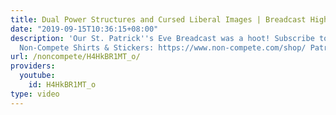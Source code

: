 ```yaml
---
title: Dual Power Structures and Cursed Liberal Images | Breadcast Highlights
date: "2019-09-15T10:36:15+08:00"
description: 'Our St. Patrick''s Eve Breadcast was a hoot! Subscribe to Luna: https://www.youtube.com/lunaoi
  Non-Compete Shirts & Stickers: https://www.non-compete.com/shop/ Patreon: https://www.patreon.com/noncompete'
url: /noncompete/H4HkBR1MT_o/
providers:
  youtube:
    id: H4HkBR1MT_o
type: video
---
```

